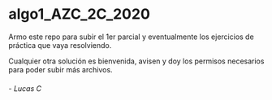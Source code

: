 # algo1_AZC_2C_2020

Armo este repo para subir el 1er parcial y eventualmente los ejercicios de práctica que vaya resolviendo.

Cualquier otra solución es bienvenida, avisen y doy los permisos necesarios para poder subir más archivos.

###### - _Lucas C_
